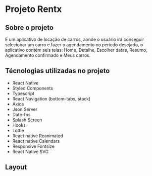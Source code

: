 # Projeto Rentx

## Sobre o projeto

E um aplicativo de locação de carros, aonde o usuário irá conseguir selecionar um carro e fazer o agendamento no período desejado, o aplicativo contém seis telas: Home, 
Detalhe, Escolher datas, Resumo, Agendamento confirmado e Meus carros.

## Técnologias utilizadas no projeto
- React Native
- Styled Components
- Typescript
- React Navigation (bottom-tabs, stack)
- Axios
- Json Server
- Date-fns
- Splash Screen
- Hooks
- Lottie
- React native Reanimated
- React native Calendars
- Responsive Fontsize
- React Native SVG

## Layout
<div align="center">
<img src=""
</div>
